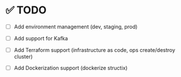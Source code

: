 # ✅ TODO

-   [ ] Add environment management (dev, staging, prod)

-   [ ] Add support for Kafka

-   [ ] Add Terraform support (infrastructure as code, ops create/destroy cluster)

-   [ ] Add Dockerization support (dockerize structix)

